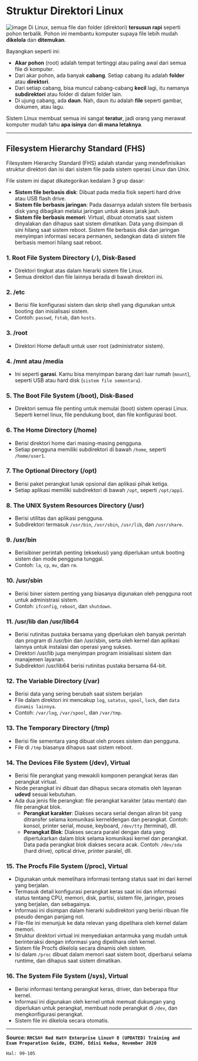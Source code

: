 # Struktur Direktori Linux

![image](https://github.com/user-attachments/assets/b76e052d-f940-4e27-a729-f35f928dc285)
Di Linux, semua file dan folder (direktori) **tersusun rapi** seperti pohon terbalik. Pohon ini membantu komputer supaya file lebih mudah **dikelola** dan **ditemukan**.  

Bayangkan seperti ini:  
- **Akar pohon** (root) adalah tempat tertinggi atau paling awal dari semua file di komputer.  
- Dari akar pohon, ada banyak **cabang**. Setiap cabang itu adalah **folder** atau **direktori**.  
- Dari setiap cabang, bisa muncul cabang-cabang **kecil** lagi, itu namanya **subdirektori** atau folder di dalam folder lain.  
- Di ujung cabang, ada **daun**. Nah, daun itu adalah **file** seperti gambar, dokumen, atau lagu.  

Sistem Linux membuat semua ini sangat **teratur**, jadi orang yang merawat komputer mudah tahu **apa isinya** dan **di mana letaknya**. 

---

## Filesystem Hierarchy Standard (FHS)
Filesystem Hierarchy Standard (FHS) adalah standar yang mendefinisikan struktur direktori dan isi dari sistem file pada sistem operasi Linux dan Unix.

File sistem ini dapat dikategorikan kedalam 3 grup dasar: 
- **Sistem file berbasis disk**: Dibuat pada media fisik seperti hard drive atau USB flash drive.
- **Sistem file berbasis jaringan**: Pada dasarnya adalah sistem file berbasis disk yang dibagikan melalui jaringan untuk akses jarak jauh.
- **Sistem file berbasis memori**: Virtual, dibuat otomatis saat sistem dinyalakan dan dihapus saat sistem dimatikan. Data yang disimpan di sini hilang saat sistem reboot.
Sistem file berbasis disk dan jaringan menyimpan informasi secara permanen, sedangkan data di sistem file berbasis memori hilang saat reboot.

### 1. **Root File System Directory (`/`)**, Disk-Based
  - Direktori tingkat atas dalam hierarki sistem file Linux.
  - Semua direktori dan file lainnya berada di bawah direktori ini.

### 2. **/etc**
  - Berisi file konfigurasi sistem dan skrip shell yang digunakan untuk booting dan inisialisasi sistem.
  - Contoh: `passwd`, `fstab`, dan `hosts`.

### 3. **/root**
  - Direktori Home default untuk user root (administrator sistem).

### 4. **/mnt** atau **/media**
  - Ini seperti **garasi**. Kamu bisa menyimpan barang dari luar rumah (`mount`), seperti USB atau hard disk (`sistem file sementara`).

### 5. **The Boot File System (/boot)**, Disk-Based
  - Direktori semua file penting untuk memulai (boot) sistem operasi Linux. Seperti kernel linux, file pendukung boot, dan file konfigurasi boot. 

### 6. **The Home Directory (/home)** 
  - Berisi direktori home dari masing-masing pengguna.
  - Setiap pengguna memiliki subdirektori di bawah `/home`, seperti `/home/user1`. 

### 7. **The Optional Directory (/opt)**
  - Berisi paket perangkat lunak opsional dan aplikasi pihak ketiga.
  - Setiap aplikasi memiliki subdirektori di bawah `/opt`, seperti `/opt/app1`. 

### 8. **The UNIX System Resources Directory (/usr)**
  - Berisi utilitas dan aplikasi pengguna.
  - Subdirektori termasuk `/usr/bin`, `/usr/sbin`, `/usr/lib`, dan `/usr/share`.

### 9. **/usr/bin**
  - Berisibiner perintah penting (eksekusi) yang diperlukan untuk  booting sistem dan mode pengguna tunggal.
  - Contoh: `la`, `cp`, `mv`, dan `rm`.

### 10.  **/usr/sbin**
  - Berisi biner sistem penting yang biasanya digunakan oleh pengguna root untuk administrasi sistem.
  - Contoh: `ifconfig`, `reboot`, dan `shutdown`.

### 11. **/usr/lib dan /usr/lib64**
  - Berisi rutinitas pustaka bersama yang diperlukan oleh banyak perintah dan program di /usr/bin dan /usr/sbin, serta oleh kernel dan aplikasi lainnya untuk instalasi dan operasi yang sukses.
  - Direktori /usr/lib juga menyimpan program inisialisasi sistem dan manajemen layanan.
  - Subdirektori /usr/lib64 berisi rutinitas pustaka bersama 64-bit.

### 12. **The Variable Directory (/var)**
  - Berisi data yang sering berubah saat sistem berjalan
  - File dalam direktori ini mencakup `log`, `satatus`, `spool`, `lock`, dan `data dinamis lainnya`.
  - Contoh: `/var/log`, `/var/spool`, dan `/var/tmp`.

### 13. **The Temporary Directory (/tmp)**
  - Berisi file sementara yang dibuat oleh proses sistem dan pengguna.
  - File di `/tmp` biasanya dihapus saat sistem reboot.

### 14. **The Devices File System (/dev), Virtual**
  - Berisi file perangkat yang mewakili komponen perangkat keras dan perangkat virtual.
  - Node perangkat ini dibuat dan dihapus secara otomatis oleh layanan **udevd** sesuai kebutuhan.
  - Ada dua jenis file perangkat: file perangkat karakter (atau mentah) dan file perangkat blok.
    - **Perangkat karakter**: Diakses secara serial dengan aliran bit yang ditransfer selama komunikasi kerneldengan dan perangkat. Contoh: konsol, printer serial, mouse, keyboard, `/dev/tty` (terminal), dll.
    -  **Perangkat Blok**: Diakses secara paralel dengan data yang dipertukarkan dalam blok selama komunikasi kernel dan  perangkat. Data pada perangkat blok diakses secara acak. Contoh: `/dev/sda` (hard drive), optical drive, printer paralel, dll.

### 15. **The Procfs File System (/proc), Virtual**
  - Digunakan untuk memelihara informasi tentang status saat ini dari kernel yang berjalan.
  - Termasuk detail konfigurasi perangkat keras saat ini dan informasi status tentang CPU, memori, disk, partisi, sistem file, jaringan, proses yang berjalan, dan sebagainya.
  - Informasi ini disimpan dalam hierarki subdirektori yang berisi ribuan file pseudo dengan panjang nol.
  - File-file ini menunjuk ke data relevan yang dipelihara oleh kernel dalam memori.
  - Struktur direktori virtual ini menyediakan antarmuka yang mudah untuk berinteraksi dengan informasi yang dipelihara oleh kernel.
  - Sistem file Procfs dikelola secara dinamis oleh sistem.
  - Isi dalam `/proc` dibuat dalam memori saat sistem boot, diperbarui selama runtime, dan dihapus saat sistem dimatikan.

### 16. **The System File System (/sys), Virtual**
- Berisi informasi tentang perangkat keras, driver, dan beberapa fitur kernel.
- Informasi ini digunakan oleh kernel untuk memuat dukungan yang diperlukan untuk perangkat, membuat node perangkat di `/dev`, dan mengkonfigurasi perangkat.
- Sistem file ini dikelola secara otomatis.


---

**Source: `RHCSA® Red Hat® Enterprise Linux® 8 (UPDATED) Training and Exam Preparation Guide, EX200, Edisi Kedua, November 2020`**

`Hal: 99-105`
